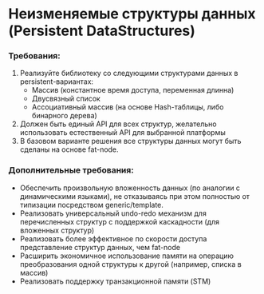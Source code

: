 # Неизменяемые структуры данных (Persistent DataStructures)

### Требования:
1. Реализуйте библиотеку со следующими структурами данных в persistent-вариантах:
    - Массив (константное время доступа, переменная длинна)
    - Двусвязный список
    - Ассоциативный массив (на основе Hash-таблицы, либо бинарного дерева)
2. Должен быть единый API для всех структур, желательно использовать естественный API для выбранной платформы
3. В базовом варианте решения все структуры данных могут быть сделаны на основе fat-node.

### Дополнительные требования:
- Обеспечить произвольную вложенность данных (по аналогии с динамическими языками), не отказываясь при этом полностью от типизации посредством generic/template.
- Реализовать универсальный undo-redo механизм для перечисленных структур с поддержкой каскадности (для вложенных структур)
- Реализовать более эффективное по скорости доступа представление структур данных, чем fat-node
- Расширить экономичное использование памяти на операцию преобразования одной структуры к другой (например, списка в массив)
- Реализовать поддержку транзакционной памяти (STM)
